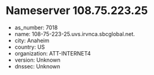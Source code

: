 # Nameserver 108.75.223.25

* as_number: 7018
* name: 108-75-223-25.uvs.irvnca.sbcglobal.net.
* city: Anaheim
* country: US
* organization: ATT-INTERNET4
* version: Unknown
* dnssec: Unknown
